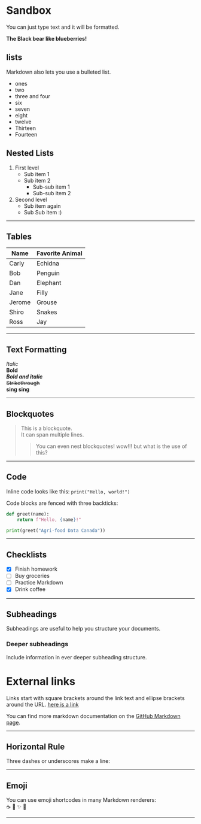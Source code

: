 # Sandbox

You can just type text and it will be formatted.

**The Black bear like blueberries!**

## lists

Markdown also lets you use a bulleted list.
* ones
* two
* three and four
* six
* seven
* eight
* twelve
* Thirteen
* Fourteen


## Nested Lists

1. First level
   - Sub item 1
   - Sub item 2
     - Sub-sub item 1
     - Sub-sub item 2
3. Second level
   - Sub item again
   - Sub Sub item :)

---

## Tables

|Name|Favorite Animal|
|---|---|
|Carly|Echidna|
|Bob|Penguin|
|Dan|Elephant|
|Jane|Filly|
|Jerome|Grouse|
|Shiro| Snakes|
|Ross|Jay|
---


## Text Formatting

*Italic*  
**Bold**  
***Bold and italic***  
~~Strikethrough~~  
**sing sing**

---

## Blockquotes

> This is a blockquote.  
> It can span multiple lines.  
> > You can even nest blockquotes!
> > wow!!!
> but what is the use of this? 

---

## Code

Inline code looks like this: `print("Hello, world!")`

Code blocks are fenced with three backticks:

```python
def greet(name):
    return f"Hello, {name}!"

print(greet("Agri-food Data Canada"))
```

---

## Checklists

- [x] Finish homework  
- [ ] Buy groceries  
- [ ] Practice Markdown  
- [x] Drink coffee  

---
## Subheadings

Subheadings are useful to help you structure your documents.

### Deeper subheadings

Include information in ever deeper subheading structure.

# External links

Links start with square brackets around the link text and ellipse brackets around the URL. [here is a link](https://en.wikipedia.org/wiki/Main_Page)

You can find more markdown documentation on the [GitHub Markdown page](https://docs.github.com/en/get-started/writing-on-github/getting-started-with-writing-and-formatting-syntax).

---

## Horizontal Rule

Three dashes or underscores make a line:

---

## Emoji

You can use emoji shortcodes in many Markdown renderers:  
:coffee: :tada: :sparkles: :penguin:

---
